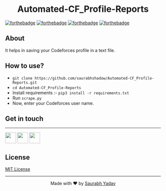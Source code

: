 <h1 align = 'center'>Automated-CF_Profile-Reports</h1>

[![forthebadge](http://forthebadge.com/images/badges/built-with-love.svg)](http://forthebadge.com)
[![forthebadge](https://forthebadge.com/images/badges/made-with-python.svg)](https://forthebadge.com)
[![forthebadge](https://forthebadge.com/images/badges/check-it-out.svg)](https://forthebadge.com)
[![forthebadge](https://forthebadge.com/images/badges/you-didnt-ask-for-this.svg)](https://forthebadge.com)

## About
It helps in saving your Codeforces profile in a text file.

## How to use?

- `git clone https://github.com/saurabhshadow/Automated-CF_Profile-Reports.git`
- `cd Automated-CF_Profile-Reports`
- Install requirements :- `pip3 install -r requirements.txt`
- Run `scrape.py`
- Now, enter your Codeforces user name.

## Get in touch
---
[<img src="https://image.flaticon.com/icons/svg/185/185964.svg" width="35" padding="10">](https://www.linkedin.com/in/saurabhshadow/)
[<img src="https://image.flaticon.com/icons/svg/185/185985.svg" width="35" padding="10">](https://www.instagram.com/saurabhshadow/)
[<img src="https://upload.wikimedia.org/wikipedia/commons/9/91/Octicons-mark-github.svg" width="35" padding="10">](https://github.com/saurabhshadow)

## License

[MIT License](LICENSE)

---

<p align="center"> Made with ❤ by <a href="https://github.com/saurabhshadow">Saurabh Yadav</a></p>
 
